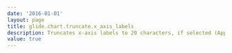 ```yaml
---
date: '2016-01-01'
layout: page
title: glide.chart.truncate.x_axis_labels
description: Truncates x-axis labels to 20 characters, if selected (Applicable only to charts generated with the charting v2 plugin) 
value: true 
---
```

